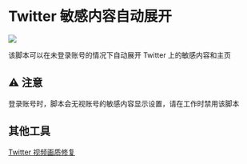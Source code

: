 # Twitter 敏感内容自动展开
[![](https://img.shields.io/github/stars/flyhaozi/NSFW-Expander-for-Twitter?style=social)](https://github.com/flyhaozi/NSFW-Expander-for-Twitter)

该脚本可以在未登录账号的情况下自动展开 Twitter 上的敏感内容和主页
## ⚠ 注意
登录账号时，脚本会无视账号的敏感内容显示设置，请在工作时禁用该脚本
## 其他工具
[Twitter 视频画质修复](https://greasyfork.org/scripts/399827)
